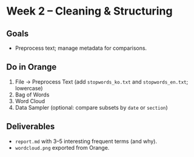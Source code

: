 # Week 2 – Cleaning & Structuring

## Goals
- Preprocess text; manage metadata for comparisons.

## Do in Orange
1. File → Preprocess Text (add `stopwords_ko.txt` and `stopwords_en.txt`; lowercase)
2. Bag of Words
3. Word Cloud
4. Data Sampler (optional: compare subsets by `date` or `section`)

## Deliverables
- `report.md` with 3–5 interesting frequent terms (and why).
- `wordcloud.png` exported from Orange.
